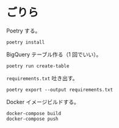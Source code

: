 # ごりら

Poetry する。

```
poetry install
```

BigQuery テーブル作る（1 回でいい）。

```
poetry run create-table
```

`requirements.txt` 吐き出す。

```
poetry export --output requirements.txt
```

Docker イメージビルドする。

```
docker-compose build
docker-compose push
```